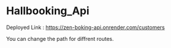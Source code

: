 # Hallbooking_Api
Deployed Link : https://zen-boking-api.onrender.com/customers

You can change the path for diffrent routes.
